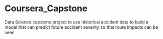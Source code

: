 # Coursera_Capstone
Data Science capstone project to use historical accident data to build a model that can predict future accident severity so that route impacts can be seen
